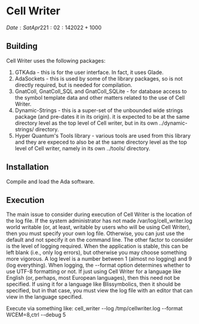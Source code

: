 # Cell Writer
$Date: Sat Apr 2 21:02:14 2022 +1000$



## Building

Cell Writer uses the following packages:
1. GTKAda - this is for the user interface.  In fact, it uses Glade.
2. AdaSockets - this is used by some of the library packages, so is
   not directly required, but is needed for compilation.
3. GnatColl, GnatColl_SQL and GnatColl_SQLite - for database access to
   the symbol template data and other matters related to the use of
   Cell Writer.
4. Dynamic-Strings - this is a super-set of the unbounded wide strings
   package (and pre-dates it in its origin).  it is expected to be at
   the same directory level as the top level of Cell writer, but in
   its own ../dynamic-strings/ directory.
5. Hyper Quantum's Tools library - various tools are used from this
   library and they are expeced  to also be at the same directory
   level as the top level of Cell writer, namely in its own
   ../tools/ directory.


## Installation

Compile and load the Ada software.

## Execution

The main issue to consider during execution of Cell Writer is the location of
the log file.  If the system administrator has not made /var/log/cell_writer.log
world writable (or, at least, writable by users who will be using Cell Writer),
then you must specify your own log file.  Otherwise, you can just use the default
and not specify it on the command line.  The other factor to consider is the level
of logging required.  When the application is stable, this can be left blank (i.e.,
only log errors), but otherwise you may choose something more vigorous.  A log
level is a number between 1 (almost no logging) and 9 (log everything).
When logging, the --format option determines whether to use UTF-8 formatting or
not.  If just using Cell Writer for a language like English (or, perhaps, most
European languages), then this need not be specified.  If using it for a language
like Blissymbolics, then it should be specified, but in that case, you must view
the log file with an editor that can view in the language specified.

Execute via something like:
cell_writer --log /tmp/cellwriter.log --format WCEM=8,ctrl --debug 5



